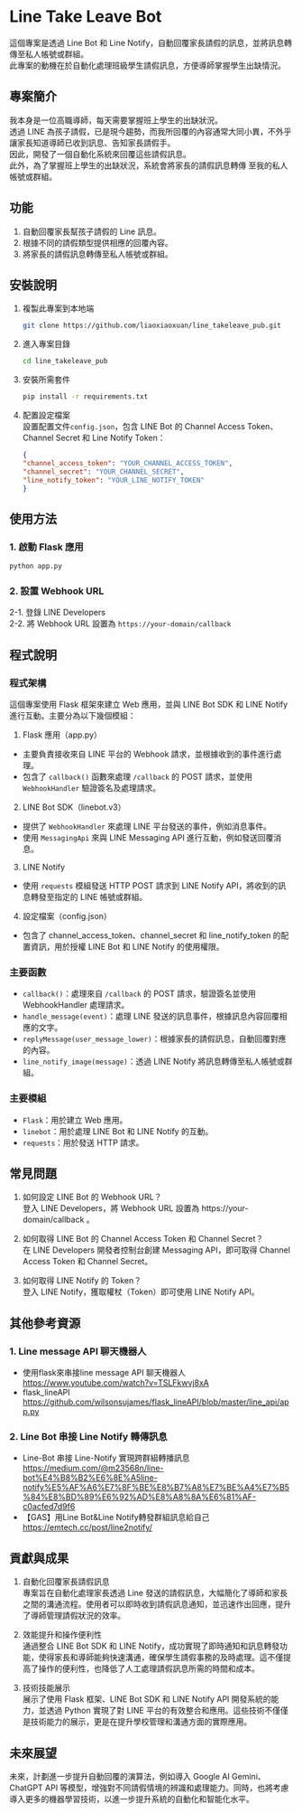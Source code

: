 # Line Take Leave Bot   

這個專案是透過 Line Bot 和 Line Notify，自動回覆家長請假的訊息，並將訊息轉傳至私人帳號或群組。  
此專案的動機在於自動化處理班級學生請假訊息，方便導師掌握學生出缺情況。  

## 專案簡介 

我本身是一位高職導師，每天需要掌握班上學生的出缺狀況。  
透過 LINE 為孩子請假，已是現今趨勢，而我所回覆的內容通常大同小異，不外乎讓家長知道導師已收到訊息、告知家長請假手。    
因此，開發了一個自動化系統來回覆這些請假訊息。  
此外，為了掌握班上學生的出缺狀況，系統會將家長的請假訊息轉傳 至我的私人帳號或群組。

## 功能 

1. 自動回覆家長幫孩子請假的 Line 訊息。 
2. 根據不同的請假類型提供相應的回覆內容。   
3. 將家長的請假訊息轉傳至私人帳號或群組。   

## 安裝說明 
1. 複製此專案到本地端   

    ```sh
    git clone https://github.com/liaoxiaoxuan/line_takeleave_pub.git
    ```

2. 進入專案目錄 

    ```sh
    cd line_takeleave_pub
    ```

3. 安裝所需套件   

    ```sh
    pip install -r requirements.txt
    ```

4. 配置設定檔案  
設置配置文件`config.json`，包含 LINE Bot 的 Channel Access Token、Channel Secret 和 Line Notify Token：
    ```json
    {
    "channel_access_token": "YOUR_CHANNEL_ACCESS_TOKEN",
    "channel_secret": "YOUR_CHANNEL_SECRET",
    "line_notify_token": "YOUR_LINE_NOTIFY_TOKEN"
    }
    ```

## 使用方法 

### 1. 啟動 Flask 應用    

```sh
python app.py
```

### 2. 設置 Webhook URL 

2-1. 登錄 LINE Developers   
2-2. 將 Webhook URL 設置為 `https://your-domain/callback`    

## 程式說明    

### 程式架構    
這個專案使用 Flask 框架來建立 Web 應用，並與 LINE Bot SDK 和 LINE Notify 進行互動。主要分為以下幾個模組：   

1. Flask 應用（app.py） 

- 主要負責接收來自 LINE 平台的 Webhook 請求，並根據收到的事件進行處理。  
- 包含了 `callback()` 函數來處理 `/callback` 的 POST 請求，並使用 `WebhookHandler` 驗證簽名及處理請求。    

2. LINE Bot SDK（linebot.v3）  

- 提供了 `WebhookHandler` 來處理 LINE 平台發送的事件，例如消息事件。   
- 使用 `MessagingApi` 來與 LINE Messaging API 進行互動，例如發送回覆消息。 

3. LINE Notify 

- 使用 `requests` 模組發送 HTTP POST 請求到 LINE Notify API，將收到的訊息轉發至指定的 LINE 帳號或群組。   

4. 設定檔案（config.json）  

- 包含了 channel_access_token、channel_secret 和 line_notify_token 的配置資訊，用於授權 LINE Bot 和 LINE Notify 的使用權限。    

### 主要函數   
- `callback()`：處理來自 `/callback` 的 POST 請求，驗證簽名並使用 WebhookHandler 處理請求。 
- `handle_message(event)`：處理 LINE 發送的訊息事件，根據訊息內容回覆相應的文字。   
- `replyMessage(user_message_lower)`：根據家長的請假訊息，自動回覆對應的內容。  
- `line_notify_image(message)`：透過 LINE Notify 將訊息轉傳至私人帳號或群組。   

### 主要模組    
- `Flask`：用於建立 Web 應用。    
- `linebot`：用於處理 LINE Bot 和 LINE Notify 的互動。    
- `requests`：用於發送 HTTP 請求。    

## 常見問題 

1. 如何設定 LINE Bot 的 Webhook URL？   
登入 LINE Developers，將 Webhook URL 設置為 https://your-domain/callback 。 

2. 如何取得 LINE Bot 的 Channel Access Token 和 Channel Secret？    
在 LINE Developers 開發者控制台創建 Messaging API，即可取得 Channel Access Token 和 Channel Secret。    

3. 如何取得 LINE Notify 的 Token？  
登入 LINE Notify，獲取權杖（Token）即可使用 LINE Notify API。   

## 其他參考資源 

### 1. Line message API 聊天機器人 
    
- 使用flask來串接line message API 聊天機器人   
https://www.youtube.com/watch?v=TSLFkwvj8xA 
- flask_lineAPI    
https://github.com/wilsonsujames/flask_lineAPI/blob/master/line_api/app.py  

### 2. Line Bot 串接 Line Notify 轉傳訊息    

- Line-Bot 串接 Line-Notify 實現跨群組轉播訊息  
https://medium.com/@m23568n/line-bot%E4%B8%B2%E6%8E%A5line-notify%E5%AF%A6%E7%8F%BE%E8%B7%A8%E7%BE%A4%E7%B5%84%E8%BD%89%E6%92%AD%E8%A8%8A%E6%81%AF-c0acfed7d9f6 
- 【GAS】用Line Bot&Line Notify轉發群組訊息給自己   
https://emtech.cc/post/line2notify/ 

## 貢獻與成果  

1. 自動化回覆家長請假訊息   
專案旨在自動化處理家長透過 Line 發送的請假訊息，大幅簡化了導師和家長之間的溝通流程。使用者可以即時收到請假訊息通知，並迅速作出回應，提升了導師管理請假狀況的效率。  

2. 效能提升和操作便利性    
通過整合 LINE Bot SDK 和 LINE Notify，成功實現了即時通知和訊息轉發功能，使得家長和導師能夠快速溝通，確保學生請假事務的及時處理。這不僅提高了操作的便利性，也降低了人工處理請假訊息所需的時間和成本。    

3. 技術技能展示    
展示了使用 Flask 框架、LINE Bot SDK 和 LINE Notify API 開發系統的能力，並透過 Python 實現了對 LINE 平台的有效整合和應用。這些技術不僅僅是技術能力的展示，更是在提升學校管理和溝通方面的實際應用。   

## 未來展望 
未來，計劃進一步提升自動回覆的演算法，例如導入 Google AI Gemini、ChatGPT API 等模型，增強對不同請假情境的辨識和處理能力。同時，也將考慮導入更多的機器學習技術，以進一步提升系統的自動化和智能化水平。   